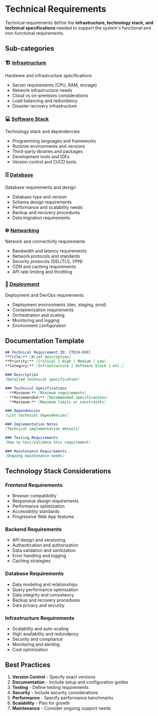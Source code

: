 # Technical Requirements

Technical requirements define the **infrastructure, technology stack, and technical specifications** needed to support the system's functional and non-functional requirements.

## Sub-categories

### 🏗️ [Infrastructure](./infrastructure/)
Hardware and infrastructure specifications
- Server requirements (CPU, RAM, storage)
- Network infrastructure needs
- Cloud vs on-premises considerations
- Load balancing and redundancy
- Disaster recovery infrastructure

### 💻 [Software Stack](./software-stack/)
Technology stack and dependencies
- Programming languages and frameworks
- Runtime environments and versions
- Third-party libraries and packages
- Development tools and IDEs
- Version control and CI/CD tools

### 🗄️ [Database](./database/)
Database requirements and design
- Database type and version
- Schema design requirements
- Performance and scalability needs
- Backup and recovery procedures
- Data migration requirements

### 🌐 [Networking](./networking/)
Network and connectivity requirements
- Bandwidth and latency requirements
- Network protocols and standards
- Security protocols (SSL/TLS, VPN)
- CDN and caching requirements
- API rate limiting and throttling

### 🚀 [Deployment](./deployment/)
Deployment and DevOps requirements
- Deployment environments (dev, staging, prod)
- Containerization requirements
- Orchestration and scaling
- Monitoring and logging
- Environment configuration

## Documentation Template

```markdown
## Technical Requirement ID: [TECH-XXX]
**Title:** [Brief description]
**Priority:** [Critical | High | Medium | Low]
**Category:** [Infrastructure | Software Stack | etc.]

### Description
[Detailed technical specification]

### Technical Specifications
- **Minimum:** [Minimum requirements]
- **Recommended:** [Recommended specifications]
- **Maximum:** [Maximum limits or constraints]

### Dependencies
[List technical dependencies]

### Implementation Notes
[Technical implementation details]

### Testing Requirements
[How to test/validate this requirement]

### Maintenance Requirements
[Ongoing maintenance needs]
```

## Technology Stack Considerations

### Frontend Requirements
- Browser compatibility
- Responsive design requirements
- Performance optimization
- Accessibility standards
- Progressive Web App features

### Backend Requirements
- API design and versioning
- Authentication and authorization
- Data validation and sanitization
- Error handling and logging
- Caching strategies

### Database Requirements
- Data modeling and relationships
- Query performance optimization
- Data integrity and consistency
- Backup and recovery procedures
- Data privacy and security

### Infrastructure Requirements
- Scalability and auto-scaling
- High availability and redundancy
- Security and compliance
- Monitoring and alerting
- Cost optimization

## Best Practices

1. **Version Control** - Specify exact versions
2. **Documentation** - Include setup and configuration guides
3. **Testing** - Define testing requirements
4. **Security** - Include security considerations
5. **Performance** - Specify performance benchmarks
6. **Scalability** - Plan for growth
7. **Maintenance** - Consider ongoing support needs
